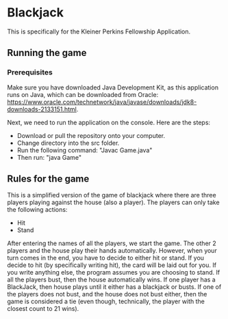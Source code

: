 # Blackjack
This is specifically for the Kleiner Perkins Fellowship Application.

## Running the game
### Prerequisites
Make sure you have downloaded Java Development Kit, as this application runs on Java, which can be downloaded from Oracle: https://www.oracle.com/technetwork/java/javase/downloads/jdk8-downloads-2133151.html.

Next, we need to run the application on the console. Here are the steps:
- Download or pull the repository onto your computer.
- Change directory into the src folder.
- Run the following command: "Javac Game.java"
- Then run: "java Game"


## Rules for the game
This is a simplified version of the game of blackjack where there are three players playing against the house (also a player). The players can only take the following actions:
- Hit
- Stand

After entering the names of all the players, we start the game. The other 2 players and the house play their hands automatically. However, when your turn comes in the end, you have to decide to either hit or stand.  If you decide to hit (by specifically writing hit), the card will be laid out for you. If you write anything else, the program assumes you are choosing to stand. If all the players bust, then the house automatically wins. If one player has a BlackJack, then house plays until it either has a blackjack or busts. If one of the players does not bust, and the house does not bust either, then the game is considered a tie (even though, technically, the player with the closest count to 21 wins).
